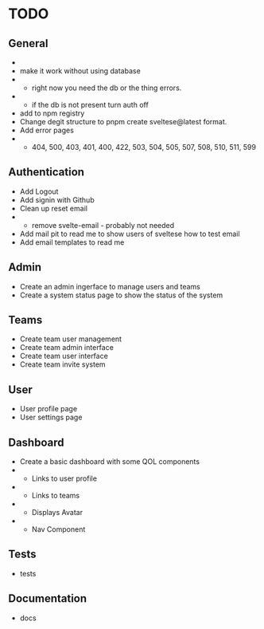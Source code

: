 # TODO

## General
- 
- make it work without using database
- - right now you need the db or the thing errors.  
- - if the db is not present turn auth off
- add to npm registry
- Change degit structure to pnpm create sveltese@latest format.
- Add error pages
- - 404, 500, 403, 401, 400, 422, 503, 504, 505, 507, 508, 510, 511, 599



## Authentication

- Add Logout
- Add signin with Github
- Clean up reset email
- - remove svelte-email - probably not needed
- Add mail pit to read me to show users of sveltese how to test email
- Add email templates to read me

## Admin

- Create an admin ingerface to manage users and teams
- Create a system status page to show the status of the system

## Teams

- Create team user management
- Create team admin interface
- Create team user interface
- Create team invite system

## User

- User profile page
- User settings page

## Dashboard

- Create a basic dashboard with some QOL components
- - Links to user profile
- - Links to teams
- - Displays Avatar
- - Nav Component

## Tests

- tests

## Documentation

- docs

